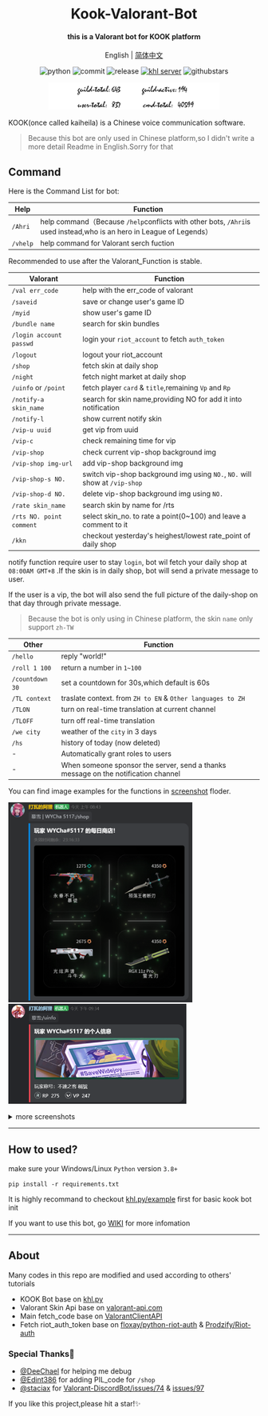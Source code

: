 <h1 align="center">
Kook-Valorant-Bot</h1>


<h4 align="center">this is a Valorant bot for KOOK platform</h4>


<div align="center">

English | [简体中文](./README.md)

![python](https://img.shields.io/badge/Python-3.8%2B-green) ![commit](https://img.shields.io/github/last-commit/Aewait/Valorant-kaiheila-bot) ![release](https://img.shields.io/github/v/release/Aewait/Valorant-kaiheila-bot)
[![khl server](https://www.kaiheila.cn/api/v3/badge/guild?guild_id=3986996654014459&style=0)](https://kook.top/gpbTwZ) ![githubstars](https://img.shields.io/github/stars/Aewait/Valorant-kaiheila-bot?style=social)

<img src="./screenshot/log.png" height="55px" alt="Bot Log Image">
</div>

KOOK(once called kaiheila) is a Chinese voice communication software.

>Because this bot are only used in Chinese platform,so I didn't write a more detail Readme in English.Sorry for that


## Command

Here is the Command List for bot:

| Help        | Function                                                     |
| --------------- | ------------------------------------------------------------ |
| `/Ahri`         | help command（Because `/help`conflicts with other bots, `/Ahri`is used instead,who is an hero in League of Legends） |
| `/vhelp`         | help command for Valorant serch fuction |

Recommended to use after the Valorant_Function is stable.

| Valorant        | Function                                                     |
| --------------- | ------------------------------------------------------------ |
| `/val err_code` | help with the err_code of valorant                           |
| `/saveid`       | save or change user's game ID                                |
| `/myid`         | show user's game ID                                          |
| `/bundle name`    | search for skin bundles                                            |
| `/login account passwd` | login your `riot_account` to fetch `auth_token` |
| `/logout` | logout your riot_account |
| `/shop` | fetch skin at daily shop |
| `/night` | fetch night market at daily shop |
| `/uinfo` or `/point` | fetch player `card` & `title`,remaining `Vp` and `Rp` |
| `/notify-a skin_name` |search for skin name,providing NO for add it into notification |
| `/notify-l` | show current notify skin |
| `/vip-u uuid` | get vip from uuid |
| `/vip-c` | check remaining time for vip |
| `/vip-shop` | check current vip-shop background img |
| `/vip-shop img-url` | add vip-shop background img  |
| `/vip-shop-s NO.` | switch vip-shop background img using `NO.`,  `NO.` will show at `/vip-shop` |
| `/vip-shop-d NO.` | delete vip-shop background img using `NO.` |
|`/rate skin_name`|search skin by name for /rts|
|`/rts NO. point comment`|select skin_no. to rate a point(0~100) and leave a comment to it|
|`/kkn`|checkout yesterday's heighest/lowest rate_point of daily shop |

notify function require user to stay `login`, bot wil fetch your daily shop at `08:00AM GMT+8` .If the skin is in daily shop, bot will send a private message to user.

If the user is a vip, the bot will also send the full picture of the daily-shop on that day through private message.

>Because the bot is only using in Chinese platform, the skin `name` only support `zh-TW`

| Other        | Function                                                     |
| --------------- | ------------------------------------------------------------ |
| `/hello`        | reply "world!"                                               |
| `/roll 1 100`   | return a number in `1~100`                                   |
| `/countdown 30` | set a countdown for 30s,which default is 60s                 |
| `/TL context`   | traslate context. from `ZH to EN` & `Other languages to ZH` |
| `/TLON`         | turn on real-time translation at current channel             |
| `/TLOFF`        | turn off real-time translation                               |
| `/we city`      | weather of the `city` in 3 days                                       |
| `/hs`           | history of today (now deleted)                                            |
| -               | Automatically grant roles to users                           |
| -               | When someone sponsor the server, send a thanks message on the notification channel |

You can find image examples for the functions in [screenshot](./screenshot) floder.

<img src="./screenshot/daily_shop.png" height="400px" alt="shop_img"> <img src="./screenshot/uinfo.png" weight="300px" height="200px" alt="vp_rp">

<details>
<summary>more screenshots</summary>

<img src="./screenshot/bundle.png" alt="bundle">

<img src="./screenshot/weather.png" alt="weather">

<img src="./screenshot/lead.png" alt="leaderborad">

<img src="./screenshot/night.png" height="300px" alt="night">

<img src="./screenshot/val_api_img.png" height="300px" alt="api_shop_img">

</details>


----

## How to used?


make sure your Windows/Linux `Python` version `3.8+`

~~~
pip install -r requirements.txt
~~~

It is highly recommand to checkout [khl.py/example](https://github.com/TWT233/khl.py/tree/main/example) first for basic kook bot init

If you want to use this bot, go [WIKI](https://github.com/Aewait/Valorant-kaiheila-bot/wiki) for more infomation


---

## About

Many codes in this repo are modified and used according to others' tutorials
* KOOK Bot base on [khl.py](https://github.com/TWT233/khl.py)
* Valorant Skin Api base on [valorant-api.com](https://valorant-api.com/)
* Main fetch_code base on [ValorantClientAPI](https://github.com/HeyM1ke/ValorantClientAPI)
* Fetch riot_auth_token base on [floxay/python-riot-auth](https://github.com/floxay/python-riot-auth) & [Prodzify/Riot-auth](https://github.com/Prodzify/Riot-auth)


### Special Thanks🎁
* [@DeeChael](https://github.com/DeeChael) for helping me debug
* [@Edint386](https://github.com/Edint386) for adding PIL_code for `/shop` 
* [@staciax](https://github.com/staciax) for [Valorant-DiscordBot/issues/74](https://github.com/staciax/Valorant-DiscordBot/issues/74) & [issues/97](https://github.com/staciax/Valorant-DiscordBot/issues/97)


If you like this project,please hit a star!✨